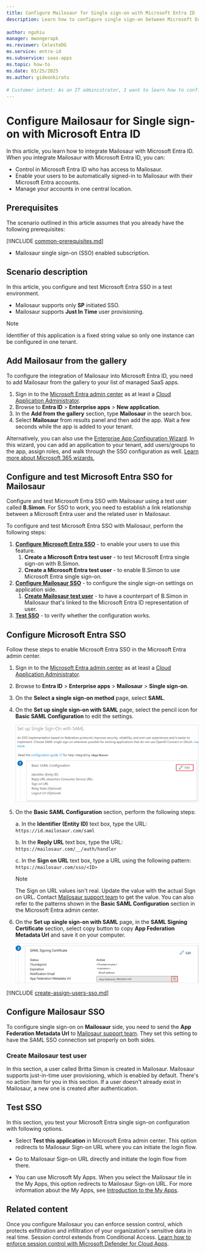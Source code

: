 ```yaml
---
title: Configure Mailosaur for Single sign-on with Microsoft Entra ID
description: Learn how to configure single sign-on between Microsoft Entra ID and Mailosaur.

author: nguhiu
manager: mwongerapk
ms.reviewer: CelesteDG
ms.service: entra-id
ms.subservice: saas-apps
ms.topic: how-to
ms.date: 03/25/2025
ms.author: gideonkiratu

# Customer intent: As an IT administrator, I want to learn how to configure single sign-on between Microsoft Entra ID and Mailosaur so that I can control who has access to Mailosaur, enable automatic sign-in with Microsoft Entra accounts, and manage my accounts in one central location.
---
```


# Configure Mailosaur for Single sign-on with Microsoft Entra ID

In this article,  you learn how to integrate Mailosaur with Microsoft Entra ID. When you integrate Mailosaur with Microsoft Entra ID, you can:

* Control in Microsoft Entra ID who has access to Mailosaur.
* Enable your users to be automatically signed-in to Mailosaur with their Microsoft Entra accounts.
* Manage your accounts in one central location.

## Prerequisites
The scenario outlined in this article assumes that you already have the following prerequisites:

[!INCLUDE [common-prerequisites.md](~/identity/saas-apps/includes/common-prerequisites.md)]
* Mailosaur single sign-on (SSO) enabled subscription.

## Scenario description

In this article,  you configure and test Microsoft Entra SSO in a test environment.

* Mailosaur supports only **SP** initiated SSO.
* Mailosaur supports **Just In Time** user provisioning.

> [!NOTE]
> Identifier of this application is a fixed string value so only one instance can be configured in one tenant.

## Add Mailosaur from the gallery

To configure the integration of Mailosaur into Microsoft Entra ID, you need to add Mailosaur from the gallery to your list of managed SaaS apps.

1. Sign in to the [Microsoft Entra admin center](https://entra.microsoft.com) as at least a [Cloud Application Administrator](~/identity/role-based-access-control/permissions-reference.md#cloud-application-administrator).
1. Browse to **Entra ID** > **Enterprise apps** > **New application**.
1. In the **Add from the gallery** section, type **Mailosaur** in the search box.
1. Select **Mailosaur** from results panel and then add the app. Wait a few seconds while the app is added to your tenant.

Alternatively, you can also use the [Enterprise App Configuration Wizard](https://portal.office.com/AdminPortal/home?Q=Docs#/azureadappintegration). In this wizard, you can add an application to your tenant, add users/groups to the app, assign roles, and walk through the SSO configuration as well. [Learn more about Microsoft 365 wizards.](/microsoft-365/admin/misc/azure-ad-setup-guides)

## Configure and test Microsoft Entra SSO for Mailosaur

Configure and test Microsoft Entra SSO with Mailosaur using a test user called **B.Simon**. For SSO to work, you need to establish a link relationship between a Microsoft Entra user and the related user in Mailosaur.

To configure and test Microsoft Entra SSO with Mailosaur, perform the following steps:

1. **[Configure Microsoft Entra SSO](#configure-microsoft-entra-sso)** - to enable your users to use this feature.
    1. **Create a Microsoft Entra test user** - to test Microsoft Entra single sign-on with B.Simon.
    1. **Create a Microsoft Entra test user** - to enable B.Simon to use Microsoft Entra single sign-on.
1. **[Configure Mailosaur SSO](#configure-mailosaur-sso)** - to configure the single sign-on settings on application side.
    1. **[Create Mailosaur test user](#create-mailosaur-test-user)** - to have a counterpart of B.Simon in Mailosaur that's linked to the Microsoft Entra ID representation of user.
1. **[Test SSO](#test-sso)** - to verify whether the configuration works.

## Configure Microsoft Entra SSO

Follow these steps to enable Microsoft Entra SSO in the Microsoft Entra admin center.

1. Sign in to the [Microsoft Entra admin center](https://entra.microsoft.com) as at least a [Cloud Application Administrator](~/identity/role-based-access-control/permissions-reference.md#cloud-application-administrator).
1. Browse to **Entra ID** > **Enterprise apps** > **Mailosaur** > **Single sign-on**.
1. On the **Select a single sign-on method** page, select **SAML**.
1. On the **Set up single sign-on with SAML** page, select the pencil icon for **Basic SAML Configuration** to edit the settings.

   ![Screenshot shows how to edit Basic SAML Configuration.](common/edit-urls.png "Basic Configuration")

1. On the **Basic SAML Configuration** section, perform the following steps:

    a. In the **Identifier (Entity ID)** text box, type the URL:
    `https://id.mailosaur.com/saml`

    b. In the **Reply URL** text box, type the URL:
    `https://mailosaur.com/__/auth/handler`

    c. In the **Sign on URL** text box, type a URL using the following pattern:
    `https://mailosaur.com/sso/<ID>`

	> [!NOTE]
	> The Sign on URL values isn't real. Update the value with the actual Sign on URL. Contact [Mailosaur support team](mailto:support@mailosaur.com) to get the value. You can also refer to the patterns shown in the **Basic SAML Configuration** section in the Microsoft Entra admin center.

1. On the **Set up single sign-on with SAML** page, in the **SAML Signing Certificate** section, select copy button to copy **App Federation Metadata Url** and save it on your computer.

	![Screenshot shows the Certificate download link.](common/copy-metadataurl.png "Certificate")

[!INCLUDE [create-assign-users-sso.md](~/identity/saas-apps/includes/create-assign-users-sso.md)]

## Configure Mailosaur SSO

To configure single sign-on on **Mailosaur** side, you need to send the **App Federation Metadata Url** to [Mailosaur support team](mailto:support@mailosaur.com). They set this setting to have the SAML SSO connection set properly on both sides.

### Create Mailosaur test user

In this section, a user called Britta Simon is created in Mailosaur. Mailosaur supports just-in-time user provisioning, which is enabled by default. There's no action item for you in this section. If a user doesn't already exist in Mailosaur, a new one is created after authentication.

## Test SSO 


In this section, you test your Microsoft Entra single sign-on configuration with following options.
 
* Select **Test this application** in Microsoft Entra admin center. This option redirects to Mailosaur Sign-on URL where you can initiate the login flow.
 
* Go to Mailosaur Sign-on URL directly and initiate the login flow from there.
 
* You can use Microsoft My Apps. When you select the Mailosaur tile in the My Apps, this option redirects to Mailosaur Sign-on URL. For more information about the My Apps, see [Introduction to the My Apps](https://support.microsoft.com/account-billing/sign-in-and-start-apps-from-the-my-apps-portal-2f3b1bae-0e5a-4a86-a33e-876fbd2a4510).

## Related content

Once you configure Mailosaur you can enforce session control, which protects exfiltration and infiltration of your organization's sensitive data in real time. Session control extends from Conditional Access. [Learn how to enforce session control with Microsoft Defender for Cloud Apps](/cloud-app-security/proxy-deployment-any-app).
